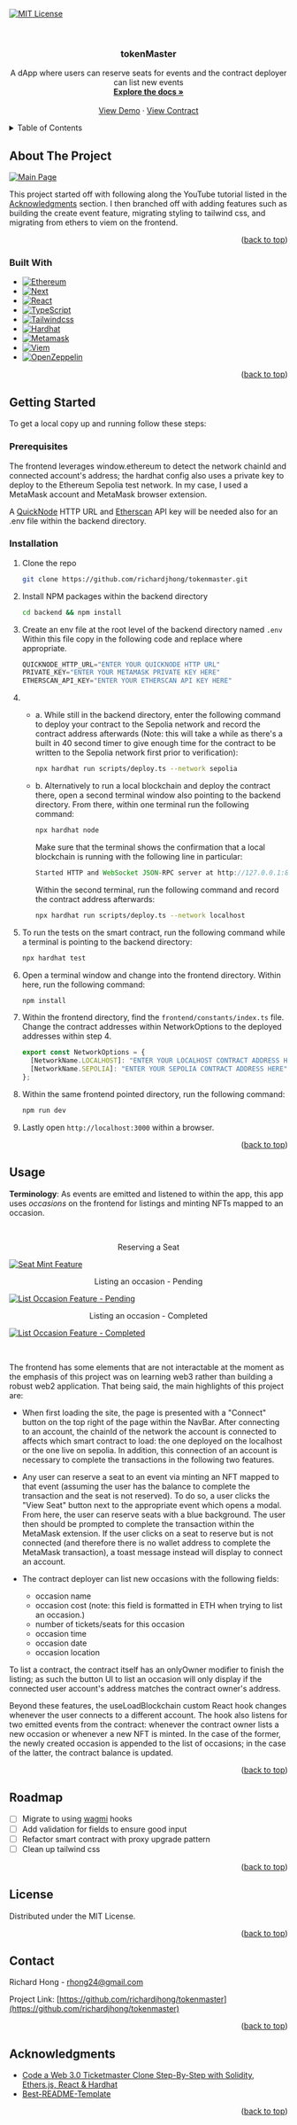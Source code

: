 <a name="readme-top"></a>

<!-- PROJECT SHIELDS -->

[![MIT License][license-shield]][license-url]

<!-- PROJECT LOGO -->
<br />
<div align="center">

<h3 align="center">tokenMaster</h3>

  <p align="center">
    A dApp where users can reserve seats for events and the contract deployer can list new events
    <br />
    <a href="https://github.com/richardjhong/tokenmaster"><strong>Explore the docs »</strong></a>
    <br />
    <br />
    <a href="https://tokenmaster-blockchain.vercel.app/">View Demo</a>
    ·
    <a href="https://sepolia.etherscan.io/address/0x9F3C98fAc3410156ce5F62C8ceDBb84d3F6BB405">View Contract</a>
  </p>
</div>

<!-- TABLE OF CONTENTS -->
<details>
  <summary>Table of Contents</summary>
  <ol>
    <li>
      <a href="#about-the-project">About The Project</a>
      <ul>
        <li><a href="#built-with">Built With</a></li>
      </ul>
    </li>
    <li>
      <a href="#getting-started">Getting Started</a>
      <ul>
        <li><a href="#prerequisites">Prerequisites</a></li>
        <li><a href="#installation">Installation</a></li>
      </ul>
    </li>
    <li><a href="#usage">Usage</a></li>
    <li><a href="#roadmap">Roadmap</a></li>
    <li><a href="#license">License</a></li>
    <li><a href="#contact">Contact</a></li>
    <li><a href="#acknowledgments">Acknowledgments</a></li>
  </ol>
</details>

<!-- ABOUT THE PROJECT -->

## About The Project

[![Main Page][event-page]]()

This project started off with following along the YouTube tutorial listed in the <a href="#acknowledgments">Acknowledgments</a> section. I then branched off with adding features such as building the create event feature, migrating styling to tailwind css, and migrating from ethers to viem on the frontend. 

<p align="right">(<a href="#readme-top">back to top</a>)</p>

### Built With

- [![Ethereum][Ethereum]][Ethereum-url]
- [![Next][Next.js]][Next-url]
- [![React][React.js]][React-url]
- [![TypeScript][TypeScript.js]][TypeScript-url]
- [![Tailwindcss][Tailwindcss]][Tailwindcss-url]
- [![Hardhat][Hardhat.js]][Hardhat-url]
- [![Metamask][Metamask.js]][Metamask-url]
- [![Viem][Viem.sh]][Viem-url]
- [![OpenZeppelin][OpenZeppelin]][OpenZeppelin-url]

<p align="right">(<a href="#readme-top">back to top</a>)</p>

<!-- GETTING STARTED -->

## Getting Started

To get a local copy up and running follow these steps:

### Prerequisites

The frontend leverages window.ethereum to detect the network chainId and connected account's address; the hardhat config also uses a private key to deploy to the Ethereum Sepolia test network. In my case, I used a MetaMask account and MetaMask browser extension. 

A [QuickNode](https://www.quicknode.com/) HTTP URL and [Etherscan](https://etherscan.io/) API key will be needed also for an .env file within the backend directory.

### Installation

1. Clone the repo
   ```sh
   git clone https://github.com/richardjhong/tokenmaster.git
   ```
2. Install NPM packages within the backend directory
   ```sh
   cd backend && npm install
   ```
3. Create an env file at the root level of the backend directory named `.env`
   Within this file copy in the following code and replace where appropriate.

   ```js
   QUICKNODE_HTTP_URL="ENTER YOUR QUICKNODE HTTP URL"
   PRIVATE_KEY="ENTER YOUR METAMASK PRIVATE KEY HERE"
   ETHERSCAN_API_KEY="ENTER YOUR ETHERSCAN API KEY HERE"
   ```

4. * a. While still in the backend directory, enter the following command to deploy your contract to the Sepolia network and record the contract address afterwards (Note: this will take a while as there's a built in 40 second timer to give enough time for the contract to be written to the Sepolia network first prior to verification):

      ```sh
      npx hardhat run scripts/deploy.ts --network sepolia
      ```
   * b. Alternatively to run a local blockchain and deploy the contract there, open a second terminal window also pointing to the backend directory. From there, within one terminal run the following command:
      ```sh
      npx hardhat node
      ```
      Make sure that the terminal shows the confirmation that a local blockchain is running with the following line in particular:

      ```js
      Started HTTP and WebSocket JSON-RPC server at http://127.0.0.1:8545/
      ```
      
      Within the second terminal, run the following command and record the contract address afterwards: 
      ```sh
      npx hardhat run scripts/deploy.ts --network localhost
      ```

5. To run the tests on the smart contract, run the following command while a terminal is pointing to the backend directory:
    ```sh
    npx hardhat test
    ```
  
6. Open a terminal window and change into the frontend directory. Within here, run the following command:
    ```sh
    npm install
    ```

7. Within the frontend directory, find the `frontend/constants/index.ts` file. Change the contract addresses within NetworkOptions to the deployed addresses within step 4. 
    ```js
    export const NetworkOptions = {
      [NetworkName.LOCALHOST]: "ENTER YOUR LOCALHOST CONTRACT ADDRESS HERE",
      [NetworkName.SEPOLIA]: "ENTER YOUR SEPOLIA CONTRACT ADDRESS HERE",
    };
    ```

8. Within the same frontend pointed directory, run the following command:
    ```sh
    npm run dev
    ```

9. Lastly open `http://localhost:3000` within a browser.

<p align="right">(<a href="#readme-top">back to top</a>)</p>

<!-- USAGE EXAMPLES -->

## Usage

**Terminology**: As events are emitted and listened to within the app, this app uses *occasions* on the frontend for listings and minting NFTs mapped to an occasion.

<br>

<p align="center">Reserving a Seat</p>

[![Seat Mint Feature][seat-mint]]()

<p align="center">Listing an occasion - Pending</p>

[![List Occasion Feature - Pending][list-occasion_pending]]()

<p align="center">Listing an occasion - Completed</p>

[![List Occasion Feature - Completed][list-occasion_completed]]()

<br>

The frontend has some elements that are not interactable at the moment as the emphasis of this project was on learning web3 rather than building a robust web2 application. That being said, the main highlights of this project are:

* When first loading the site, the page is presented with a "Connect" button on the top right of the page within the NavBar. After connecting to an account, the chainId of the network the account is connected to affects which smart contract to load: the one deployed on the localhost or the one live on sepolia. In addition, this connection of an account is necessary to complete the transactions in the following two features.


* Any user can reserve a seat to an event via minting an NFT mapped to that event (assuming the user has the balance to complete the transaction and the seat is not reserved). To do so, a user clicks the "View Seat" button next to the appropriate event which opens a modal. From here, the user can reserve seats with a blue background. The user then should be prompted to complete the transaction within the MetaMask extension. If the user clicks on a seat to reserve but is not connected (and therefore there is no wallet address to complete the MetaMask transaction), a toast message instead will display to connect an account.

* The contract deployer can list new occasions with the following fields:
  - occasion name
  - occasion cost (note: this field is formatted in ETH when trying to list an occasion.)
  - number of tickets/seats for this occasion
  - occasion time
  - occasion date
  - occasion location


To list a contract, the contract itself has an onlyOwner modifier to finish the listing; as such the button UI to list an occasion will only display if the connected user account's address matches the contract owner's address. 

Beyond these features, the useLoadBlockchain custom React hook changes whenever the user connects to a different account. The hook also listens for two emitted events from the contract: whenever the contract owner lists a new occasion or whenever a new NFT is minted. In the case of the former, the newly created occasion is appended to the list of occasions; in the case of the latter, the contract balance is updated. 

<p align="right">(<a href="#readme-top">back to top</a>)</p>

<!-- ROADMAP -->

## Roadmap

* [ ] Migrate to using [wagmi](https://wagmi.sh/) hooks
* [ ] Add validation for fields to ensure good input
* [ ] Refactor smart contract with proxy upgrade pattern
* [ ] Clean up tailwind css

<p align="right">(<a href="#readme-top">back to top</a>)</p>

<!-- LICENSE -->

## License

Distributed under the MIT License.

<p align="right">(<a href="#readme-top">back to top</a>)</p>

<!-- CONTACT -->

## Contact

Richard Hong - rhong24@gmail.com

Project Link: [https://github.com/richardjhong/tokenmaster](https://github.com/richardjhong/tokenmaster)

<p align="right">(<a href="#readme-top">back to top</a>)</p>

<!-- ACKNOWLEDGMENTS -->

## Acknowledgments

- [Code a Web 3.0 Ticketmaster Clone Step-By-Step with Solidity, Ethers.js, React & Hardhat](https://www.youtube.com/watch?v=_H9Qppf13GI&ab_channel=DappUniversity)
- [Best-README-Template](https://github.com/othneildrew/Best-README-Template)
<p align="right">(<a href="#readme-top">back to top</a>)</p>

<!-- MARKDOWN LINKS & IMAGES -->

[contributors-shield]: https://img.shields.io/github/contributors/richardjhong/tokenmaster.svg?style=for-the-badge
[contributors-url]: https://github.com/richardjhong/tokenmaster/graphs/contributors
[forks-shield]: https://img.shields.io/github/forks/richardjhong/tokenmaster.svg?style=for-the-badge
[forks-url]: https://github.com/richardjhong/tokenmaster/network/members
[stars-shield]: https://img.shields.io/github/stars/richardjhong/tokenmaster.svg?style=for-the-badge
[stars-url]: https://github.com/richardjhong/tokenmaster/stargazers
[issues-shield]: https://img.shields.io/github/issues/richardjhong/tokenmaster.svg?style=for-the-badge
[issues-url]: https://github.com/richardjhong/tokenmaster/issues
[license-shield]: https://img.shields.io/badge/License-MIT-yellow.svg
[license-url]: https://opensource.org/licenses/MIT
[linkedin-shield]: https://img.shields.io/badge/-LinkedIn-black.svg?style=for-the-badge&logo=linkedin&colorB=555
[linkedin-url]: https://linkedin.com/in/linkedin_username
[event-page]: ./assets/event_page.png
[seat-mint]: ./assets/seat_mint.png
[list-occasion]: ./assets/list_occasion.png
[list-occasion_pending]: ./assets/list-occasion_pending.png
[list-occasion_completed]: ./assets/list-occasion_completed.png
[Next.js]: https://img.shields.io/badge/next.js-000000?style=for-the-badge&logo=nextdotjs&logoColor=white
[Next-url]: https://nextjs.org/
[React.js]: https://img.shields.io/badge/React-20232A?style=for-the-badge&logo=react&logoColor=61DAFB
[React-url]: https://reactjs.org/
[Ethereum]: https://img.shields.io/badge/ethereum-%23222222?style=for-the-badge&logo=ethereum
[Ethereum-url]: https://ethereum.org/en/
[Hardhat.js]: https://img.shields.io/badge/hardhat-js
[Hardhat-url]: https://hardhat.org/
[Metamask.js]: https://img.shields.io/badge/metamask-orange
[Metamask-url]: https://metamask.io/
[TypeScript.js]: https://img.shields.io/badge/TypeScript-blue?style=for-the-badge&logo=typescript&logoColor=white
[TypeScript-url]: https://www.typescriptlang.org/
[Tailwindcss]: https://img.shields.io/badge/tailwindcss-white?style=for-the-badge&logo=tailwindcss&logoColor=39BDF8&color=0B1120
[Tailwindcss-url]: https://tailwindcss.com/
[Viem.sh]: https://img.shields.io/badge/viem-sh?color=1E1E20
[Viem-url]: https://viem.sh/
[OpenZeppelin]: https://img.shields.io/badge/OpenZeppelin-white
[OpenZeppelin-url]: https://www.openzeppelin.com/
